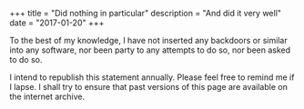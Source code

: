 +++
title = "Did nothing in particular"
description = "And did it very well"
date = "2017-01-20"
+++

To the best of my knowledge, I have not inserted any backdoors or similar into any software, nor been party to any attempts to do so, nor been asked to do so.

I intend to republish this statement annually. Please feel free to remind me if I lapse. I shall try to ensure that past versions of this page are available on the internet archive.
